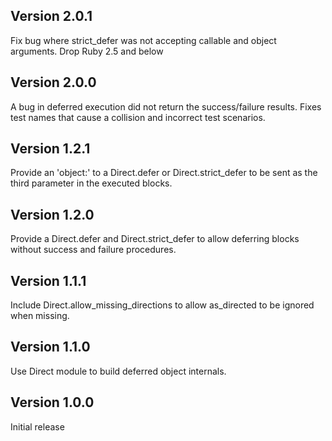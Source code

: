 ## Version 2.0.1

Fix bug where strict_defer was not accepting callable and object arguments.
Drop Ruby 2.5 and below

## Version 2.0.0

A bug in deferred execution did not return the success/failure results. Fixes test names that cause a collision and incorrect test scenarios.

## Version 1.2.1

Provide an 'object:' to a Direct.defer or Direct.strict_defer to be sent as the third parameter in the executed blocks.

## Version 1.2.0

Provide a Direct.defer and Direct.strict_defer to allow deferring blocks without success and failure procedures.

## Version 1.1.1

Include Direct.allow_missing_directions to allow as_directed to be ignored when missing.

## Version 1.1.0

Use Direct module to build deferred object internals.

## Version 1.0.0

Initial release
